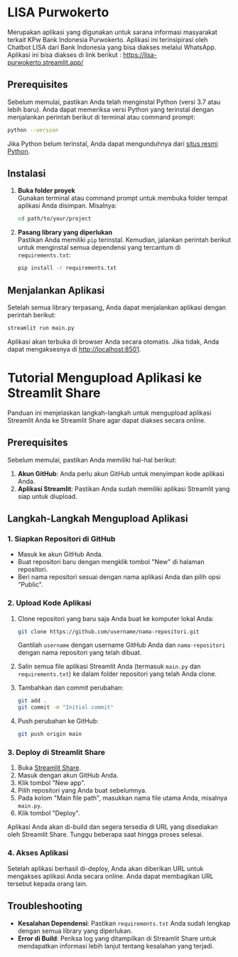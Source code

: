 # LISA Purwokerto

Merupakan aplikasi yang digunakan untuk sarana informasi masyarakat terkait KPw Bank Indonesia Purwokerto. Aplikasi ini terinsipirasi oleh Chatbot LISA dari Bank Indonesia yang bisa diakses melalui WhatsApp.
Aplikasi ini bisa diakses di link berikut : https://lisa-purwokerto.streamlit.app/

## Prerequisites

Sebelum memulai, pastikan Anda telah menginstal Python (versi 3.7 atau lebih baru). Anda dapat memeriksa versi Python yang terinstal dengan menjalankan perintah berikut di terminal atau command prompt:

```bash
python --version
```

Jika Python belum terinstal, Anda dapat mengunduhnya dari [situs resmi Python](https://www.python.org/downloads/).

## Instalasi

1. **Buka folder proyek**  
   Gunakan terminal atau command prompt untuk membuka folder tempat aplikasi Anda disimpan. Misalnya:

   ```bash
   cd path/to/your/project
   ```

2. **Pasang library yang diperlukan**  
   Pastikan Anda memiliki `pip` terinstal. Kemudian, jalankan perintah berikut untuk menginstal semua dependensi yang tercantum di `requirements.txt`:

   ```bash
   pip install -r requirements.txt
   ```

## Menjalankan Aplikasi

Setelah semua library terpasang, Anda dapat menjalankan aplikasi dengan perintah berikut:

```bash
streamlit run main.py
```

Aplikasi akan terbuka di browser Anda secara otomatis. Jika tidak, Anda dapat mengaksesnya di [http://localhost:8501](http://localhost:8501).



# Tutorial Mengupload Aplikasi ke Streamlit Share

Panduan ini menjelaskan langkah-langkah untuk mengupload aplikasi Streamlit Anda ke Streamlit Share agar dapat diakses secara online.

## Prerequisites

Sebelum memulai, pastikan Anda memiliki hal-hal berikut:

1. **Akun GitHub**: Anda perlu akun GitHub untuk menyimpan kode aplikasi Anda.
2. **Aplikasi Streamlit**: Pastikan Anda sudah memiliki aplikasi Streamlit yang siap untuk diupload.

## Langkah-Langkah Mengupload Aplikasi

### 1. Siapkan Repositori di GitHub

- Masuk ke akun GitHub Anda.
- Buat repositori baru dengan mengklik tombol "New" di halaman repositori.
- Beri nama repositori sesuai dengan nama aplikasi Anda dan pilih opsi "Public".

### 2. Upload Kode Aplikasi

1. Clone repositori yang baru saja Anda buat ke komputer lokal Anda:

   ```bash
   git clone https://github.com/username/nama-repositori.git
   ```

   Gantilah `username` dengan username GitHub Anda dan `nama-repositori` dengan nama repositori yang telah dibuat.

2. Salin semua file aplikasi Streamlit Anda (termasuk `main.py` dan `requirements.txt`) ke dalam folder repositori yang telah Anda clone.

3. Tambahkan dan commit perubahan:

   ```bash
   git add .
   git commit -m "Initial commit"
   ```

4. Push perubahan ke GitHub:

   ```bash
   git push origin main
   ```

### 3. Deploy di Streamlit Share

1. Buka [Streamlit Share](https://share.streamlit.io/).
2. Masuk dengan akun GitHub Anda.
3. Klik tombol "New app".
4. Pilih repositori yang Anda buat sebelumnya.
5. Pada kolom "Main file path", masukkan nama file utama Anda, misalnya `main.py`.
6. Klik tombol "Deploy".

Aplikasi Anda akan di-build dan segera tersedia di URL yang disediakan oleh Streamlit Share. Tunggu beberapa saat hingga proses selesai.

### 4. Akses Aplikasi

Setelah aplikasi berhasil di-deploy, Anda akan diberikan URL untuk mengakses aplikasi Anda secara online. Anda dapat membagikan URL tersebut kepada orang lain.

## Troubleshooting

- **Kesalahan Dependensi**: Pastikan `requirements.txt` Anda sudah lengkap dengan semua library yang diperlukan.
- **Error di Build**: Periksa log yang ditampilkan di Streamlit Share untuk mendapatkan informasi lebih lanjut tentang kesalahan yang terjadi.
